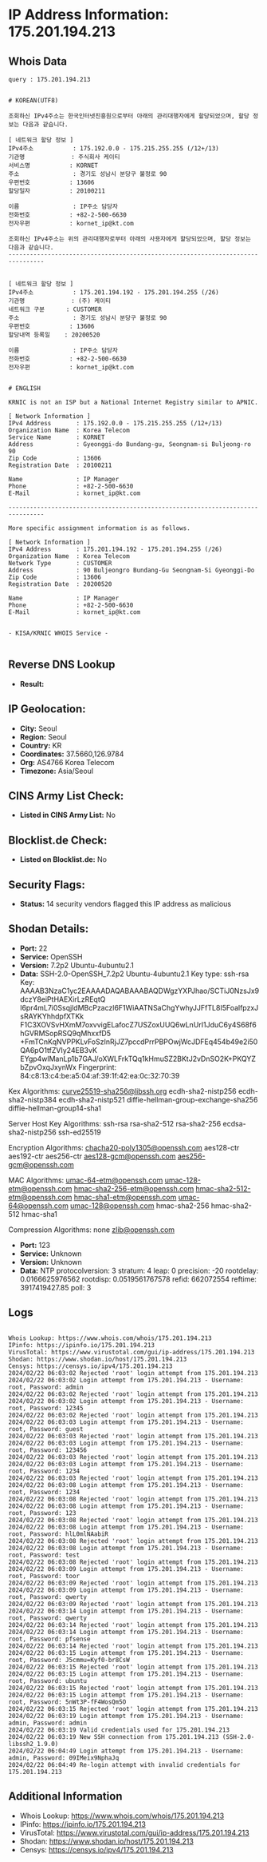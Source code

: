# IP Address Information: 175.201.194.213

## Whois Data
```
query : 175.201.194.213


# KOREAN(UTF8)

조회하신 IPv4주소는 한국인터넷진흥원으로부터 아래의 관리대행자에게 할당되었으며, 할당 정보는 다음과 같습니다.

[ 네트워크 할당 정보 ]
IPv4주소           : 175.192.0.0 - 175.215.255.255 (/12+/13)
기관명             : 주식회사 케이티
서비스명           : KORNET
주소               : 경기도 성남시 분당구 불정로 90
우편번호           : 13606
할당일자           : 20100211

이름               : IP주소 담당자
전화번호           : +82-2-500-6630
전자우편           : kornet_ip@kt.com

조회하신 IPv4주소는 위의 관리대행자로부터 아래의 사용자에게 할당되었으며, 할당 정보는 다음과 같습니다.
--------------------------------------------------------------------------------


[ 네트워크 할당 정보 ]
IPv4주소           : 175.201.194.192 - 175.201.194.255 (/26)
기관명             : (주) 케이티
네트워크 구분      : CUSTOMER
주소               : 경기도 성남시 분당구 불정로 90
우편번호           : 13606
할당내역 등록일    : 20200520

이름               : IP주소 담당자
전화번호           : +82-2-500-6630
전자우편           : kornet_ip@kt.com


# ENGLISH

KRNIC is not an ISP but a National Internet Registry similar to APNIC.

[ Network Information ]
IPv4 Address       : 175.192.0.0 - 175.215.255.255 (/12+/13)
Organization Name  : Korea Telecom
Service Name       : KORNET
Address            : Gyeonggi-do Bundang-gu, Seongnam-si Buljeong-ro 90
Zip Code           : 13606
Registration Date  : 20100211

Name               : IP Manager
Phone              : +82-2-500-6630
E-Mail             : kornet_ip@kt.com

--------------------------------------------------------------------------------

More specific assignment information is as follows.

[ Network Information ]
IPv4 Address       : 175.201.194.192 - 175.201.194.255 (/26)
Organization Name  : Korea Telecom
Network Type       : CUSTOMER
Address            : 90 Buljeongro Bundang-Gu Seongnam-Si Gyeonggi-Do
Zip Code           : 13606
Registration Date  : 20200520

Name               : IP Manager
Phone              : +82-2-500-6630
E-Mail             : kornet_ip@kt.com


- KISA/KRNIC WHOIS Service -


```
## Reverse DNS Lookup
- **Result:** 

## IP Geolocation:
- **City:** Seoul
- **Region:** Seoul
- **Country:** KR
- **Coordinates:** 37.5660,126.9784
- **Org:** AS4766 Korea Telecom
- **Timezone:** Asia/Seoul

## CINS Army List Check:
- **Listed in CINS Army List:** 
No

## Blocklist.de Check:
- **Listed on Blocklist.de:** 
No

## Security Flags:
- **Status:** 14 security vendors flagged this IP address as malicious

## Shodan Details:
- **Port:** 22
- **Service:** OpenSSH
- **Version:** 7.2p2 Ubuntu-4ubuntu2.1
- **Data:** SSH-2.0-OpenSSH_7.2p2 Ubuntu-4ubuntu2.1
Key type: ssh-rsa
Key: AAAAB3NzaC1yc2EAAAADAQABAAABAQDWgzYXPJhao/SCTiJ0NzsJx9dczY8eiPtHAEXirLzREqtQ
l6pr4mL7i0SsqjldMBcPzaczl6F1WiAATNSaChgYwhyJJFfTL8I5FoalfpzxJsRAYKYhhdpfXTKk
F1C3XOVSvHXmM7oxvvigELafocZ7USZoxUUQ6wLnUrI1JduC6y4S68f6hGVRMSopRSQ9qMhxxfD5
+FmTCnKqNVPPKLvFoSzInRjJZ7pccdPrrPBPOwjWcJDFEq454b49e2i50QA6pO1tfZVIy24EB3vK
EYgp4wlManLp1b7GAJ/oXWLFrkTQq1kHmuSZ2BKtJ2vDnSO2K+PKQYZbZpvOxqJxynWx
Fingerprint: 84:c8:13:c4:be:a5:04:af:39:1f:42:ea:0c:32:70:39

Kex Algorithms:
	curve25519-sha256@libssh.org
	ecdh-sha2-nistp256
	ecdh-sha2-nistp384
	ecdh-sha2-nistp521
	diffie-hellman-group-exchange-sha256
	diffie-hellman-group14-sha1

Server Host Key Algorithms:
	ssh-rsa
	rsa-sha2-512
	rsa-sha2-256
	ecdsa-sha2-nistp256
	ssh-ed25519

Encryption Algorithms:
	chacha20-poly1305@openssh.com
	aes128-ctr
	aes192-ctr
	aes256-ctr
	aes128-gcm@openssh.com
	aes256-gcm@openssh.com

MAC Algorithms:
	umac-64-etm@openssh.com
	umac-128-etm@openssh.com
	hmac-sha2-256-etm@openssh.com
	hmac-sha2-512-etm@openssh.com
	hmac-sha1-etm@openssh.com
	umac-64@openssh.com
	umac-128@openssh.com
	hmac-sha2-256
	hmac-sha2-512
	hmac-sha1

Compression Algorithms:
	none
	zlib@openssh.com


- **Port:** 123
- **Service:** Unknown
- **Version:** Unknown
- **Data:** NTP
protocolversion: 3
stratum: 4
leap: 0
precision: -20
rootdelay: 0.0166625976562
rootdisp: 0.0519561767578
refid: 662072554
reftime: 3917419427.85
poll: 3



## Logs
```

Whois Lookup: https://www.whois.com/whois/175.201.194.213
IPinfo: https://ipinfo.io/175.201.194.213
VirusTotal: https://www.virustotal.com/gui/ip-address/175.201.194.213
Shodan: https://www.shodan.io/host/175.201.194.213
Censys: https://censys.io/ipv4/175.201.194.213
2024/02/22 06:03:02 Rejected 'root' login attempt from 175.201.194.213
2024/02/22 06:03:02 Login attempt from 175.201.194.213 - Username: root, Password: admin
2024/02/22 06:03:02 Rejected 'root' login attempt from 175.201.194.213
2024/02/22 06:03:02 Login attempt from 175.201.194.213 - Username: root, Password: 12345
2024/02/22 06:03:02 Rejected 'root' login attempt from 175.201.194.213
2024/02/22 06:03:03 Login attempt from 175.201.194.213 - Username: root, Password: guest
2024/02/22 06:03:03 Rejected 'root' login attempt from 175.201.194.213
2024/02/22 06:03:03 Login attempt from 175.201.194.213 - Username: root, Password: 123456
2024/02/22 06:03:03 Rejected 'root' login attempt from 175.201.194.213
2024/02/22 06:03:03 Login attempt from 175.201.194.213 - Username: root, Password: 1234
2024/02/22 06:03:03 Rejected 'root' login attempt from 175.201.194.213
2024/02/22 06:03:08 Login attempt from 175.201.194.213 - Username: root, Password: 1234
2024/02/22 06:03:08 Rejected 'root' login attempt from 175.201.194.213
2024/02/22 06:03:08 Login attempt from 175.201.194.213 - Username: root, Password: 123
2024/02/22 06:03:08 Rejected 'root' login attempt from 175.201.194.213
2024/02/22 06:03:08 Login attempt from 175.201.194.213 - Username: root, Password: hlL0mlNAabiR
2024/02/22 06:03:08 Rejected 'root' login attempt from 175.201.194.213
2024/02/22 06:03:08 Login attempt from 175.201.194.213 - Username: root, Password: test
2024/02/22 06:03:08 Rejected 'root' login attempt from 175.201.194.213
2024/02/22 06:03:09 Login attempt from 175.201.194.213 - Username: root, Password: toor
2024/02/22 06:03:09 Rejected 'root' login attempt from 175.201.194.213
2024/02/22 06:03:09 Login attempt from 175.201.194.213 - Username: root, Password: qwerty
2024/02/22 06:03:09 Rejected 'root' login attempt from 175.201.194.213
2024/02/22 06:03:14 Login attempt from 175.201.194.213 - Username: root, Password: qwerty
2024/02/22 06:03:14 Rejected 'root' login attempt from 175.201.194.213
2024/02/22 06:03:14 Login attempt from 175.201.194.213 - Username: root, Password: pfsense
2024/02/22 06:03:14 Rejected 'root' login attempt from 175.201.194.213
2024/02/22 06:03:15 Login attempt from 175.201.194.213 - Username: root, Password: J5cmmu=Kyf0-br8CsW
2024/02/22 06:03:15 Rejected 'root' login attempt from 175.201.194.213
2024/02/22 06:03:15 Login attempt from 175.201.194.213 - Username: root, Password: ubuntu
2024/02/22 06:03:15 Rejected 'root' login attempt from 175.201.194.213
2024/02/22 06:03:15 Login attempt from 175.201.194.213 - Username: root, Password: 5nWt3P-fF4WosQm5O
2024/02/22 06:03:15 Rejected 'root' login attempt from 175.201.194.213
2024/02/22 06:03:19 Login attempt from 175.201.194.213 - Username: admin, Password: admin
2024/02/22 06:03:19 Valid credentials used for 175.201.194.213
2024/02/22 06:03:19 New SSH connection from 175.201.194.213 (SSH-2.0-libssh2_1.9.0)
2024/02/22 06:04:49 Login attempt from 175.201.194.213 - Username: admin, Password: 09IMeix9NphaJq
2024/02/22 06:04:49 Re-login attempt with invalid credentials for 175.201.194.213

```
## Additional Information
- Whois Lookup: https://www.whois.com/whois/175.201.194.213
- IPinfo: https://ipinfo.io/175.201.194.213
- VirusTotal: https://www.virustotal.com/gui/ip-address/175.201.194.213
- Shodan: https://www.shodan.io/host/175.201.194.213
- Censys: https://censys.io/ipv4/175.201.194.213

